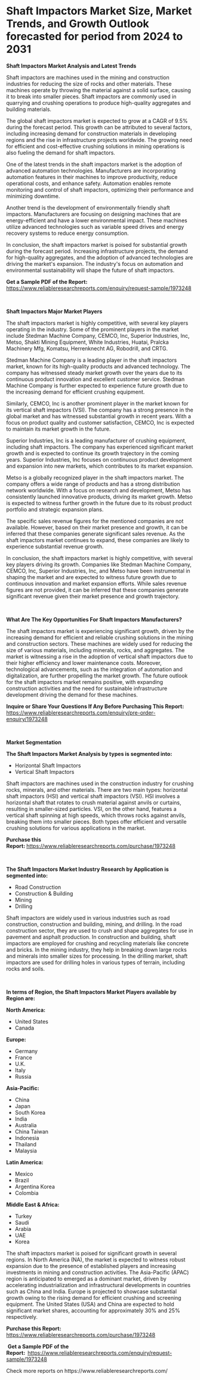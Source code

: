 <p><h1>Shaft Impactors Market Size, Market Trends, and Growth Outlook forecasted for period from 2024 to 2031</h1></p><p><strong>Shaft Impactors Market Analysis and Latest Trends</strong></p>
<p><p>Shaft impactors are machines used in the mining and construction industries for reducing the size of rocks and other materials. These machines operate by throwing the material against a solid surface, causing it to break into smaller pieces. Shaft impactors are commonly used in quarrying and crushing operations to produce high-quality aggregates and building materials.</p><p>The global shaft impactors market is expected to grow at a CAGR of 9.5% during the forecast period. This growth can be attributed to several factors, including increasing demand for construction materials in developing regions and the rise in infrastructure projects worldwide. The growing need for efficient and cost-effective crushing solutions in mining operations is also fueling the demand for shaft impactors.</p><p>One of the latest trends in the shaft impactors market is the adoption of advanced automation technologies. Manufacturers are incorporating automation features in their machines to improve productivity, reduce operational costs, and enhance safety. Automation enables remote monitoring and control of shaft impactors, optimizing their performance and minimizing downtime.</p><p>Another trend is the development of environmentally friendly shaft impactors. Manufacturers are focusing on designing machines that are energy-efficient and have a lower environmental impact. These machines utilize advanced technologies such as variable speed drives and energy recovery systems to reduce energy consumption.</p><p>In conclusion, the shaft impactors market is poised for substantial growth during the forecast period. Increasing infrastructure projects, the demand for high-quality aggregates, and the adoption of advanced technologies are driving the market's expansion. The industry's focus on automation and environmental sustainability will shape the future of shaft impactors.</p></p>
<p><strong>Get a Sample PDF of the Report:&nbsp;</strong> <a href="https://www.reliableresearchreports.com/enquiry/request-sample/1973248">https://www.reliableresearchreports.com/enquiry/request-sample/1973248</a></p>
<p>&nbsp;</p>
<p><strong>Shaft Impactors Major Market Players</strong></p>
<p><p>The shaft impactors market is highly competitive, with several key players operating in the industry. Some of the prominent players in the market include Stedman Machine Company, CEMCO, Inc, Superior Industries, Inc, Metso, Shakti Mining Equipment, White Industries, Huatai, Pralcka Machinery Mfg, Komatsu, Herrenknecht AG, Robodrill, and CRTG.</p><p>Stedman Machine Company is a leading player in the shaft impactors market, known for its high-quality products and advanced technology. The company has witnessed steady market growth over the years due to its continuous product innovation and excellent customer service. Stedman Machine Company is further expected to experience future growth due to the increasing demand for efficient crushing equipment.</p><p>Similarly, CEMCO, Inc is another prominent player in the market known for its vertical shaft impactors (VSI). The company has a strong presence in the global market and has witnessed substantial growth in recent years. With a focus on product quality and customer satisfaction, CEMCO, Inc is expected to maintain its market growth in the future.</p><p>Superior Industries, Inc is a leading manufacturer of crushing equipment, including shaft impactors. The company has experienced significant market growth and is expected to continue its growth trajectory in the coming years. Superior Industries, Inc focuses on continuous product development and expansion into new markets, which contributes to its market expansion.</p><p>Metso is a globally recognized player in the shaft impactors market. The company offers a wide range of products and has a strong distribution network worldwide. With a focus on research and development, Metso has consistently launched innovative products, driving its market growth. Metso is expected to witness further growth in the future due to its robust product portfolio and strategic expansion plans.</p><p>The specific sales revenue figures for the mentioned companies are not available. However, based on their market presence and growth, it can be inferred that these companies generate significant sales revenue. As the shaft impactors market continues to expand, these companies are likely to experience substantial revenue growth.</p><p>In conclusion, the shaft impactors market is highly competitive, with several key players driving its growth. Companies like Stedman Machine Company, CEMCO, Inc, Superior Industries, Inc, and Metso have been instrumental in shaping the market and are expected to witness future growth due to continuous innovation and market expansion efforts. While sales revenue figures are not provided, it can be inferred that these companies generate significant revenue given their market presence and growth trajectory.</p></p>
<p>&nbsp;</p>
<p><strong>What Are The Key Opportunities For Shaft Impactors Manufacturers?</strong></p>
<p><p>The shaft impactors market is experiencing significant growth, driven by the increasing demand for efficient and reliable crushing solutions in the mining and construction sectors. These machines are widely used for reducing the size of various materials, including minerals, rocks, and aggregates. The market is witnessing a rise in the adoption of vertical shaft impactors due to their higher efficiency and lower maintenance costs. Moreover, technological advancements, such as the integration of automation and digitalization, are further propelling the market growth. The future outlook for the shaft impactors market remains positive, with expanding construction activities and the need for sustainable infrastructure development driving the demand for these machines.</p></p>
<p><strong>Inquire or Share Your Questions If Any Before Purchasing This Report:</strong> <a href="https://www.reliableresearchreports.com/enquiry/pre-order-enquiry/1973248">https://www.reliableresearchreports.com/enquiry/pre-order-enquiry/1973248</a></p>
<p>&nbsp;</p>
<p><strong>Market Segmentation</strong></p>
<p><strong>The Shaft Impactors Market Analysis by types is segmented into:</strong></p>
<p><ul><li>Horizontal Shaft Impactors</li><li>Vertical Shaft Impactors</li></ul></p>
<p><p>Shaft impactors are machines used in the construction industry for crushing rocks, minerals, and other materials. There are two main types: horizontal shaft impactors (HSI) and vertical shaft impactors (VSI). HSI involves a horizontal shaft that rotates to crush material against anvils or curtains, resulting in smaller-sized particles. VSI, on the other hand, features a vertical shaft spinning at high speeds, which throws rocks against anvils, breaking them into smaller pieces. Both types offer efficient and versatile crushing solutions for various applications in the market.</p></p>
<p><strong>Purchase this Report:&nbsp;</strong><a href="https://www.reliableresearchreports.com/purchase/1973248">https://www.reliableresearchreports.com/purchase/1973248</a></p>
<p>&nbsp;</p>
<p><strong>The Shaft Impactors Market Industry Research by Application is segmented into:</strong></p>
<p><ul><li>Road Construction</li><li>Construction & Building</li><li>Mining</li><li>Drilling</li></ul></p>
<p><p>Shaft impactors are widely used in various industries such as road construction, construction and building, mining, and drilling. In the road construction sector, they are used to crush and shape aggregates for use in pavement and asphalt production. In construction and building, shaft impactors are employed for crushing and recycling materials like concrete and bricks. In the mining industry, they help in breaking down large rocks and minerals into smaller sizes for processing. In the drilling market, shaft impactors are used for drilling holes in various types of terrain, including rocks and soils.</p></p>
<p>&nbsp;</p>
<p><strong>In terms of Region, the Shaft Impactors Market Players available by Region are:</strong></p>
<p>
    <p> <strong> North America: </strong>
        <ul>
            <li>United States</li>
            <li>Canada</li>
        </ul>
        </p> 
    <p> <strong> Europe: </strong>
        <ul>
            <li>Germany</li>
            <li>France</li>
            <li>U.K.</li>
            <li>Italy</li>
            <li>Russia</li>
        </ul>
        </p> 
    <p> <strong> Asia-Pacific: </strong>
        <ul>
            <li>China</li>
            <li>Japan</li>
            <li>South Korea</li>
            <li>India</li>
            <li>Australia</li>
            <li>China Taiwan</li>
            <li>Indonesia</li>
            <li>Thailand</li>
            <li>Malaysia</li>
        </ul>
        </p> 
    <p> <strong> Latin America: </strong>
        <ul>
            <li>Mexico</li>
            <li>Brazil</li>
            <li>Argentina Korea</li>
            <li>Colombia</li>
        </ul>
        </p> 
    <p> <strong> Middle East & Africa: </strong>
        <ul>
            <li>Turkey</li>
            <li>Saudi</li>
            <li>Arabia</li>
            <li>UAE</li>
            <li>Korea</li>
        </ul>
    </p>
    </p>
<p><p>The shaft impactors market is poised for significant growth in several regions. In North America (NA), the market is expected to witness robust expansion due to the presence of established players and increasing investments in mining and construction activities. The Asia-Pacific (APAC) region is anticipated to emerged as a dominant market, driven by accelerating industrialization and infrastructural developments in countries such as China and India. Europe is projected to showcase substantial growth owing to the rising demand for efficient crushing and screening equipment. The United States (USA) and China are expected to hold significant market shares, accounting for approximately 30% and 25% respectively.</p></p>
<p><strong>Purchase this Report: </strong><a href="https://www.reliableresearchreports.com/purchase/1973248">https://www.reliableresearchreports.com/purchase/1973248</a></p>
<p>&nbsp;<strong>Get a Sample PDF of the Report:&nbsp;&nbsp;</strong><a href="https://www.reliableresearchreports.com/enquiry/request-sample/1973248">https://www.reliableresearchreports.com/enquiry/request-sample/1973248</a></p>
<p><strong></strong></p>
<p>Check more reports on https://www.reliableresearchreports.com/</p>